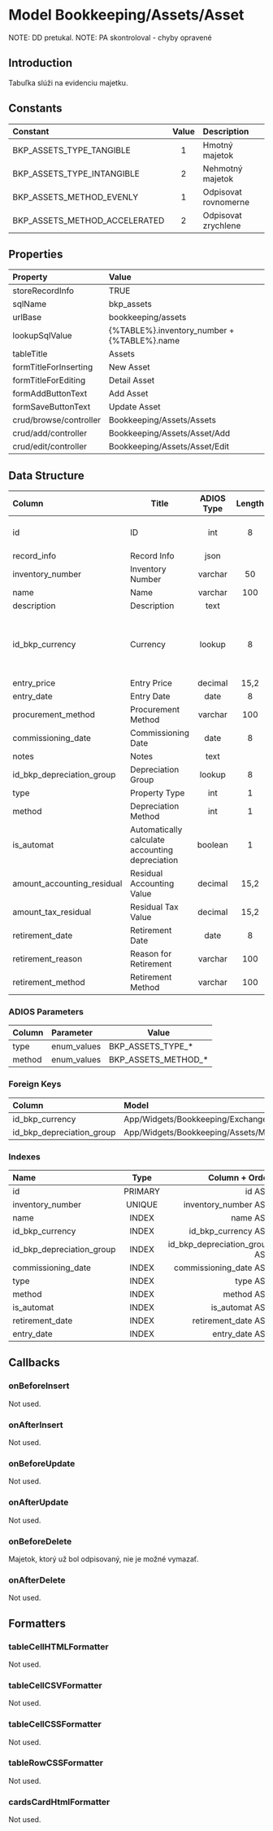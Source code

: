 # Model Bookkeeping/Assets/Asset

NOTE: DD pretukal.
NOTE: PA skontroloval - chyby opravené

## Introduction

Tabuľka slúži na evidenciu majetku.

## Constants

| Constant                      | Value | Description          |
| :---------------------------- | :---: | :------------------- |
| BKP_ASSETS_TYPE_TANGIBLE      |   1   | Hmotný majetok       |
| BKP_ASSETS_TYPE_INTANGIBLE    |   2   | Nehmotný majetok     |
| BKP_ASSETS_METHOD_EVENLY      |   1   | Odpisovat rovnomerne |
| BKP_ASSETS_METHOD_ACCELERATED |   2   | Odpisovat zrychlene  |

## Properties

| Property               | Value                                       |
| :--------------------- | :------------------------------------------ |
| storeRecordInfo        | TRUE                                        |
| sqlName                | bkp_assets                                  |
| urlBase                | bookkeeping/assets                          |
| lookupSqlValue         | {%TABLE%}.inventory_number + {%TABLE%}.name |
| tableTitle             | Assets                                      |
| formTitleForInserting  | New Asset                                   |
| formTitleForEditing    | Detail Asset                                |
| formAddButtonText      | Add Asset                                   |
| formSaveButtonText     | Update Asset                                |
| crud/browse/controller | Bookkeeping/Assets/Assets                   |
| crud/add/controller    | Bookkeeping/Assets/Asset/Add                |
| crud/edit/controller   | Bookkeeping/Assets/Asset/Edit               |

## Data Structure

| Column                     | Title                                           | ADIOS Type | Length | Required | Notes                                    |
| :------------------------- | ----------------------------------------------- | :--------: | :----: | :------: | :--------------------------------------- |
| id                         | ID                                              |    int     |   8    |   TRUE   | Unique record ID                         |
| record_info                | Record Info                                     |    json    |        |   TRUE   |                                          |
| inventory_number           | Inventory Number                                |  varchar   |   50   |   TRUE   |                                          |
| name                       | Name                                            |  varchar   |  100   |   TRUE   |                                          |
| description                | Description                                     |    text    |        |  FALSE   |                                          |
| id_bkp_currency            | Currency                                        |   lookup   |   8    |   TRUE   | ID meny v ktorej je uvedená vstupná cena |
| entry_price                | Entry Price                                     |  decimal   |  15,2  |   TRUE   |                                          |
| entry_date                 | Entry Date                                      |    date    |   8    |   TRUE   |                                          |
| procurement_method         | Procurement Method                              |  varchar   |  100   |  FALSE   |                                          |
| commissioning_date         | Commissioning Date                              |    date    |   8    |   TRUE   |                                          |
| notes                      | Notes                                           |    text    |        |  FALSE   |                                          |
| id_bkp_depreciation_group  | Depreciation Group                              |   lookup   |   8    |   TRUE   |                                          |
| type                       | Property Type                                   |    int     |   1    |   TRUE   |                                          |
| method                     | Depreciation Method                             |    int     |   1    |   TRUE   |                                          |
| is_automat                 | Automatically calculate accounting depreciation |  boolean   |   1    |  FALSE   |                                          |
| amount_accounting_residual | Residual Accounting Value                       |  decimal   |  15,2  |  FALSE   |                                          |
| amount_tax_residual        | Residual Tax Value                              |  decimal   |  15,2  |  FALSE   |                                          |
| retirement_date            | Retirement Date                                 |    date    |   8    |  FALSE   |                                          |
| retirement_reason          | Reason for Retirement                           |  varchar   |  100   |  FALSE   |                                          |
| retirement_method          | Retirement Method                               |  varchar   |  100   |  FALSE   |                                          |

### ADIOS Parameters

| Column | Parameter   | Value               |
| :----- | :---------- | ------------------- |
| type   | enum_values | BKP_ASSETS_TYPE_*   |
| method | enum_values | BKP_ASSETS_METHOD_* |

### Foreign Keys

| Column                    | Model                                                   | Relation | OnUpdate | OnDelete |
| :------------------------ | :------------------------------------------------------ | :------: | :------: | :------: |
| id_bkp_currency           | App/Widgets/Bookkeeping/ExchangeRate/Models/Currency    |   1:N    | Cascade  | Restrict |
| id_bkp_depreciation_group | App/Widgets/Bookkeeping/Assets/Models/DepreciationGroup |   1:N    | Cascade  | Restrict |

### Indexes

| Name                      |  Type   |                Column + Order |
| :------------------------ | :-----: | ----------------------------: |
| id                        | PRIMARY |                        id ASC |
| inventory_number          | UNIQUE  |          inventory_number ASC |
| name                      |  INDEX  |                      name ASC |
| id_bkp_currency           |  INDEX  |           id_bkp_currency ASC |
| id_bkp_depreciation_group |  INDEX  | id_bkp_depreciation_group ASC |
| commissioning_date        |  INDEX  |        commissioning_date ASC |
| type                      |  INDEX  |                      type ASC |
| method                    |  INDEX  |                    method ASC |
| is_automat                |  INDEX  |                is_automat ASC |
| retirement_date           |  INDEX  |           retirement_date ASC |
| entry_date                |  INDEX  |                entry_date ASC |

## Callbacks

### onBeforeInsert

Not used.

### onAfterInsert

Not used.

### onBeforeUpdate

Not used.

### onAfterUpdate

Not used.

### onBeforeDelete

Majetok, ktorý už bol odpisovaný, nie je možné vymazať.

### onAfterDelete

Not used.

## Formatters

### tableCellHTMLFormatter

Not used.

### tableCellCSVFormatter

Not used.

### tableCellCSSFormatter

Not used.

### tableRowCSSFormatter

Not used.

### cardsCardHtmlFormatter

Not used.
